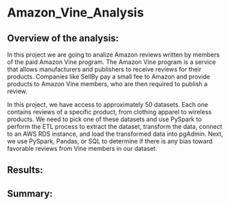 # Amazon_Vine_Analysis
## Overview of the analysis:
In this project we are going to analize Amazon reviews written by members of the paid Amazon Vine program. The Amazon Vine program is a service that allows manufacturers and publishers to receive reviews for their products.
Companies like SellBy pay a small fee to Amazon and provide products to Amazon Vine members, who are then required to publish a review.

In this project, we have access to approximately 50 datasets. Each one contains reviews of a specific product, from clothing apparel to wireless products.
We need to pick one of these datasets and use PySpark to perform the ETL process to extract the dataset, transform the data, connect to an AWS RDS instance, and load the transformed data into pgAdmin.
 Next, we use PySpark, Pandas, or SQL to determine if there is any bias toward favorable reviews from Vine members in our dataset.
## Results:

## Summary:
